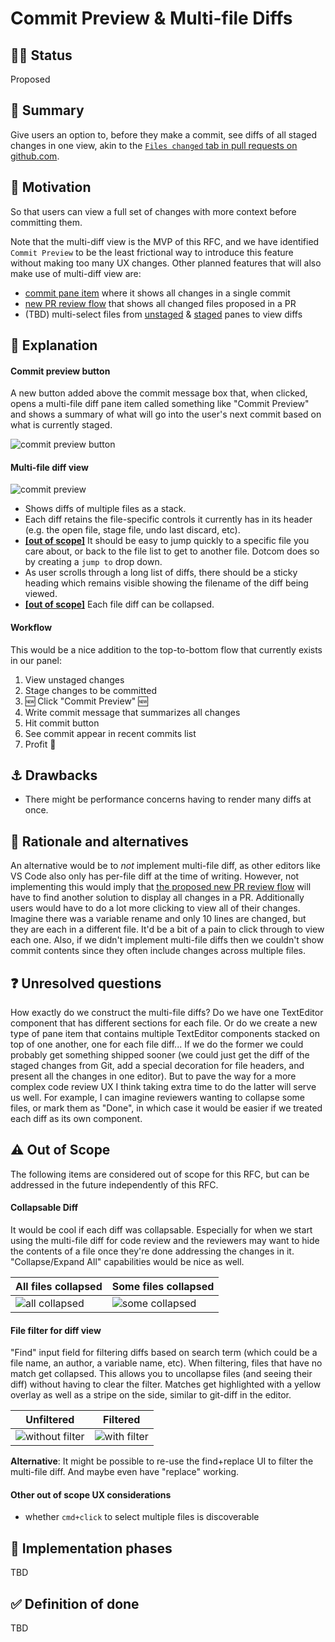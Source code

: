 # Commit Preview & Multi-file Diffs

## :tipping_hand_woman: Status

Proposed

## :memo: Summary

Give users an option to, before they make a commit, see diffs of all staged changes in one view, akin to the [`Files changed` tab in pull requests on github.com](https://github.com/atom/github/pull/1753/files).

## :checkered_flag: Motivation

So that users can view a full set of changes with more context before committing them.

Note that the multi-diff view is the MVP of this RFC, and we have identified `Commit Preview` to be the least frictional way to introduce this feature without making too many UX changes. Other planned features that will also make use of multi-diff view are:

- [commit pane item](#1655) where it shows all changes in a single commit
- [new PR review flow](https://github.com/atom/github/blob/master/docs/rfcs/003-pull-request-review.md) that shows all changed files proposed in a PR
- (TBD) multi-select files from [unstaged](https://user-images.githubusercontent.com/378023/47553710-b60a5700-d942-11e8-8663-731b26d513c4.png) & [staged](https://user-images.githubusercontent.com/378023/47555145-0636e880-d946-11e8-85a7-f825278cc168.png) panes to view diffs

## 🤯 Explanation

#### Commit preview button
A new button added above the commit message box that, when clicked, opens a multi-file diff pane item called something like "Commit Preview" and shows a summary of what will go into the user's next commit based on what is currently staged.

![commit preview button](https://user-images.githubusercontent.com/378023/47554979-afc9aa00-d945-11e8-9953-45925e3278b9.png)

#### Multi-file diff view

![commit preview](https://user-images.githubusercontent.com/378023/47555097-e6072980-d945-11e8-9c29-05624825d9f8.png)

- Shows diffs of multiple files as a stack.
- Each diff retains the file-specific controls it currently has in its header (e.g. the open file, stage file, undo last discard, etc).
- **[[out of scope]](https://github.com/atom/github/blob/multi-diff-rfc/docs/rfcs/004-multi-file-diff.md#warning-out-of-scope)** It should be easy to jump quickly to a specific file you care about, or back to the file list to get to another file. Dotcom does so by creating a `jump to` drop down.
- As user scrolls through a long list of diffs, there should be a sticky heading which remains visible showing the filename of the diff being viewed.
- **[[out of scope]](https://github.com/atom/github/blob/multi-diff-rfc/docs/rfcs/004-multi-file-diff.md#warning-out-of-scope)** Each file diff can be collapsed.

#### Workflow
This would be a nice addition to the top-to-bottom flow that currently exists in our panel:
1. View unstaged changes
2. Stage changes to be committed
3. :new: Click "Commit Preview" :new:
4. Write commit message that summarizes all changes
5. Hit commit button
6. See commit appear in recent commits list
7. Profit :tada:


## :anchor: Drawbacks

- There might be performance concerns having to render many diffs at once.

## :thinking: Rationale and alternatives

An alternative would be to _not_ implement multi-file diff, as other editors like VS Code also only has per-file diff at the time of writing. However, not implementing this would imply that [the proposed new PR review flow](https://github.com/atom/github/blob/master/docs/rfcs/003-pull-request-review.md) will have to find another solution to display all changes in a PR. Additionally users would have to do a lot more clicking to view all of their changes. Imagine there was a variable rename and only 10 lines are changed, but they are each in a different file. It'd be a bit of a pain to click through to view each one. Also, if we didn't implement multi-file diffs then we couldn't show commit contents since they often include changes across multiple files.

## :question: Unresolved questions

How exactly do we construct the multi-file diffs? Do we have one TextEditor component that has different sections for each file. Or do we create a new type of pane item that contains multiple TextEditor components stacked on top of one another, one for each file diff... If we do the former we could probably get something shipped sooner (we could just get the diff of the staged changes from Git, add a special decoration for file headers, and present all the changes in one editor). But to pave the way for a more complex code review UX I think taking extra time to do the latter will serve us well. For example, I can imagine reviewers wanting to collapse some files, or mark them as "Done", in which case it would be easier if we treated each diff as its own component.


## :warning: Out of Scope

The following items are considered out of scope for this RFC, but can be addressed in the future independently of this RFC.

#### Collapsable Diff
It would be cool if each diff was collapsable. Especially for when we start using the multi-file diff for code review and the reviewers may want to hide the contents of a file once they're done addressing the changes in it. "Collapse/Expand All" capabilities would be nice as well.

All files collapsed | Some files collapsed
--- | ---
![all collapsed](https://user-images.githubusercontent.com/378023/47497741-0a0b3200-d896-11e8-90b5-4153009f80b4.png) | ![some collapsed](https://user-images.githubusercontent.com/378023/47498408-27410000-d898-11e8-8e4b-c02dafe7e35a.png)

#### File filter for diff view
"Find" input field for filtering diffs based on search term (which could be a file name, an author, a variable name, etc). When filtering, files that have no match get collapsed. This allows you to uncollapse files (and seeing their diff) without having to clear the filter. Matches get highlighted with a yellow overlay as well as a stripe on the side, similar to git-diff in the editor.

Unfiltered | Filtered
--- | ---
![without filter](https://user-images.githubusercontent.com/378023/47497740-0a0b3200-d896-11e8-85af-7c644af9ca37.png) | ![with filter](https://user-images.githubusercontent.com/378023/47540019-116e2200-d90e-11e8-8d22-d305328d55c4.png)

**Alternative**: It might be possible to re-use the find+replace UI to filter the multi-file diff. And maybe even have "replace" working.

#### Other out of scope UX considerations
- whether `cmd+click` to select multiple files is discoverable

## :construction: Implementation phases
TBD

## :white_check_mark: Definition of done
TBD
